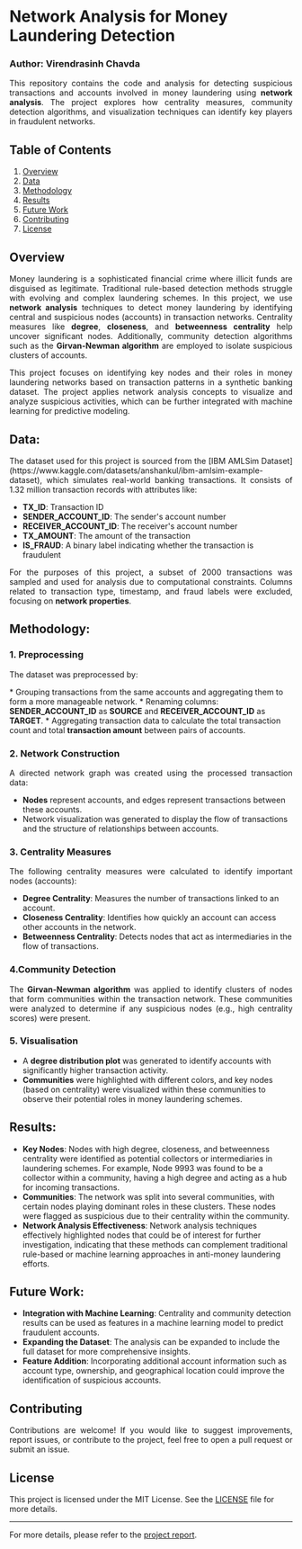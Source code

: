 # Network Analysis for Money Laundering Detection
### Author: Virendrasinh Chavda

<p align="justify">
This repository contains the code and analysis for detecting suspicious transactions and accounts involved in money laundering using <strong>network analysis</strong>. The project explores how centrality measures, community detection algorithms, and visualization techniques can identify key players in fraudulent networks. 
</p>

## Table of Contents
1. [Overview](#Overview)
2. [Data](#Data)
3. [Methodology](#Methodology)
4. [Results](#Results)
5. [Future Work](#Future-Work)
6. [Contributing](#Contributing)
7. [License](#License)

## Overview
<p align="justify">
Money laundering is a sophisticated financial crime where illicit funds are disguised as legitimate. Traditional rule-based detection methods struggle with evolving and complex laundering schemes. In this project, we use <strong>network analysis</strong> techniques to detect money laundering by identifying central and suspicious nodes (accounts) in transaction networks. Centrality measures like <strong>degree</strong>, <strong>closeness</strong>, and <strong>betweenness centrality</strong> help uncover significant nodes. Additionally, community detection algorithms such as the <strong>Girvan-Newman algorithm</strong> are employed to isolate suspicious clusters of accounts.
</p>

<p align="justify">
This project focuses on identifying key nodes and their roles in money laundering networks based on transaction patterns in a synthetic banking dataset. The project applies network analysis concepts to visualize and analyze suspicious activities, which can be further integrated with machine learning for predictive modeling.
</p>

## Data:
<p align="justify">
The dataset used for this project is sourced from the [IBM AMLSim Dataset](https://www.kaggle.com/datasets/anshankul/ibm-amlsim-example-dataset), which simulates real-world banking transactions. It consists of 1.32 million transaction records with attributes like:
</p>

* <strong>TX_ID</strong>: Transaction ID
* <strong>SENDER_ACCOUNT_ID</strong>: The sender's account number
* <strong>RECEIVER_ACCOUNT_ID</strong>: The receiver's account number
* <strong>TX_AMOUNT</strong>: The amount of the transaction
* <strong>IS_FRAUD</strong>: A binary label indicating whether the transaction is fraudulent

<p align="justify">
For the purposes of this project, a subset of 2000 transactions was sampled and used for analysis due to computational constraints. Columns related to transaction type, timestamp, and fraud labels were excluded, focusing on <strong>network properties</strong>.
</p>

## Methodology:
### 1. Preprocessing
<p align="justify">
The dataset was preprocessed by:
</p>
* Grouping transactions from the same accounts and aggregating them to form a more manageable network.
* Renaming columns: <strong>SENDER_ACCOUNT_ID</strong> as <strong>SOURCE</strong> and <strong>RECEIVER_ACCOUNT_ID</strong> as <strong>TARGET</strong>.
* Aggregating transaction data to calculate the total transaction count and total <strong>transaction amount</strong> between pairs of accounts.


### 2. Network Construction
<p align="justify">
A directed network graph was created using the processed transaction data:
</p>

* <strong>Nodes</strong> represent accounts, and edges represent transactions between these accounts.
* Network visualization was generated to display the flow of transactions and the structure of relationships between accounts.

### 3. Centrality Measures
<p align="justify">
The following centrality measures were calculated to identify important nodes (accounts):
</p>

* <strong>Degree Centrality</strong>: Measures the number of transactions linked to an account.
* <strong>Closeness Centrality</strong>: Identifies how quickly an account can access other accounts in the network.
* <strong>Betweenness Centrality</strong>: Detects nodes that act as intermediaries in the flow of transactions.

  
### 4.Community Detection
<p align="justify">
The <strong>Girvan-Newman algorithm</strong> was applied to identify clusters of nodes that form communities within the transaction network. These communities were analyzed to determine if any suspicious nodes (e.g., high centrality scores) were present.
</p>

### 5. Visualisation
* A <strong>degree distribution plot</strong> was generated to identify accounts with significantly higher transaction activity.
* <strong>Communities</strong> were highlighted with different colors, and key nodes (based on centrality) were visualized within these communities to observe their potential roles in money laundering schemes.

## Results:
* <strong>Key Nodes</strong>: Nodes with high degree, closeness, and betweenness centrality were identified as potential collectors or intermediaries in laundering schemes. For example, Node 9993 was found to be a collector within a community, having a high degree and acting as a hub for incoming transactions.
* <strong>Communities</strong>: The network was split into several communities, with certain nodes playing dominant roles in these clusters. These nodes were flagged as suspicious due to their centrality within the community.
* <strong>Network Analysis Effectiveness</strong>: Network analysis techniques effectively highlighted nodes that could be of interest for further investigation, indicating that these methods can complement traditional rule-based or machine learning approaches in anti-money laundering efforts.

## Future Work:
* <strong>Integration with Machine Learning</strong>: Centrality and community detection results can be used as features in a machine learning model to predict fraudulent accounts.
* <strong>Expanding the Dataset</strong>: The analysis can be expanded to include the full dataset for more comprehensive insights.
* <strong>Feature Addition</strong>: Incorporating additional account information such as account type, ownership, and geographical location could improve the identification of suspicious accounts.

## Contributing
<p align="justify">
Contributions are welcome! If you would like to suggest improvements, report issues, or contribute to the project, feel free to open a pull request or submit an issue.
</p>

## License

This project is licensed under the MIT License. See the [LICENSE](LICENSE) file for more details.

---

For more details, please refer to the [project report](./Money-Laundering-Report.pdf).
